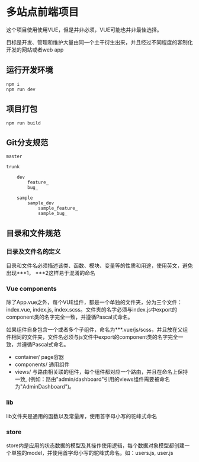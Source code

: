 # 多站点前端项目

这个项目使用使用VUE，但是并非必须，VUE可能也并非最佳选择。

目标是开发、管理和维护大量由同一个主干衍生出来，并且经过不同程度的客制化开发的网站或者web app

## 运行开发环境

```
npm i
npm run dev
```

## 项目打包

```
npm run build
```

## Git分支规范

```
master

trunk

    dev
        feature_
        bug_

    sample
        sample_dev
            sample_feature_
            sample_bug_
```

## 目录和文件规范

### 目录及文件名的定义

目录和文件名必须描述该类、函数、模块、变量等的性质和用途，使用英文，避免出现***1， ***2这样易于混淆的命名

### Vue components

除了App.vue之外，每个VUE组件，都是一个单独的文件夹，分为三个文件：index.vue, index.js, index.scss。文件夹的名字必须与index.js中export的component类的名字完全一致，并遵循Pascal式命名。

如果组件自身包含一个或者多个子组件，命名为***.vue/js/scss，并且放在父组件相同的文件夹，文件名必须与js文件中export的component类的名字完全一致，并遵循Pascal式命名。

- container/ page容器
- components/ 通用组件
- views/ 与路由相关联的组件，每个组件都对应一个路由，并且在命名上保持一致, (例如：路由"admin/dashboard"引用的views组件需要被命名为"AdminDashboard")。

### lib

lib文件夹是通用的函数以及常量库，使用首字母小写的驼峰式命名

### store

store内是应用的状态数据的模型及其操作使用逻辑，每个数据对象模型都创建一个单独的model，并使用首字母小写的驼峰式命名。如：users.js, user.js

